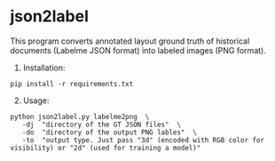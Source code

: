 # json2label

This program converts annotated layout ground truth of historical documents (Labelme JSON format) into labeled images (PNG format).

1. Installation:

```
pip install -r requirements.txt
```

2. Usage:

```
python json2label.py labelme2png  \
   -dj  "directory of the GT JSON files"  \
   -do  "directory of the output PNG lables"  \
   -to  "output type. Just pass "3d" (encoded with RGB color for visibility) or "2d" (used for training a model)"
```
